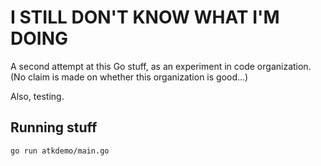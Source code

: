 # I STILL DON'T KNOW WHAT I'M DOING

A second attempt at this Go stuff, as an experiment in code organization.  (No claim is made on whether this organization is good...)

Also, testing.

## Running stuff

    go run atkdemo/main.go

